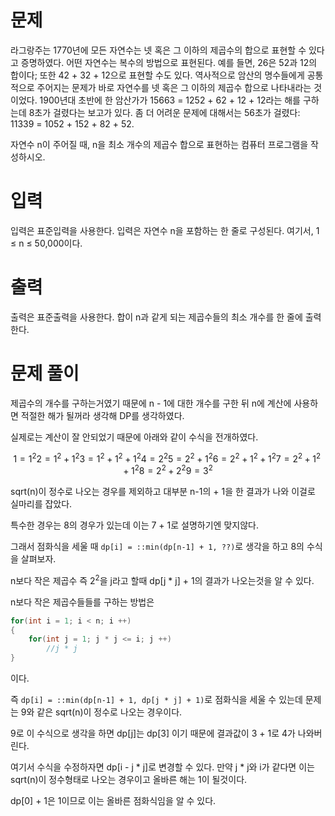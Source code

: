 # 문제
라그랑주는 1770년에 모든 자연수는 넷 혹은 그 이하의 제곱수의 합으로 표현할 수 있다고 증명하였다. 어떤 자연수는 복수의 방법으로 표현된다. 예를 들면, 26은 52과 12의 합이다; 또한 42 + 32 + 12으로 표현할 수도 있다. 역사적으로 암산의 명수들에게 공통적으로 주어지는 문제가 바로 자연수를 넷 혹은 그 이하의 제곱수 합으로 나타내라는 것이었다. 1900년대 초반에 한 암산가가 15663 = 1252 + 62 + 12 + 12라는 해를 구하는데 8초가 걸렸다는 보고가 있다. 좀 더 어려운 문제에 대해서는 56초가 걸렸다: 11339 = 1052 + 152 + 82 + 52.

자연수 n이 주어질 때, n을 최소 개수의 제곱수 합으로 표현하는 컴퓨터 프로그램을 작성하시오.

# 입력
입력은 표준입력을 사용한다. 입력은 자연수 n을 포함하는 한 줄로 구성된다. 여기서, 1 ≤ n ≤ 50,000이다.

# 출력
출력은 표준출력을 사용한다. 합이 n과 같게 되는 제곱수들의 최소 개수를 한 줄에 출력한다.

# 문제 풀이
제곱수의 개수를 구하는거였기 때문에 n - 1에 대한 개수를 구한 뒤 n에 계산에 사용하면 적절한 해가 될꺼라 생각해 DP를 생각하였다.

실제로는 계산이 잘 안되었기 때문에 아래와 같이 수식을 전개하였다.

$$
1 = 1^2
2 = 1^2 + 1^2
3 = 1^2 + 1^2 + 1^2
4 = 2^2
5 = 2^2 + 1^2
6 = 2^2 + 1^2 + 1^2
7 = 2^2 + 1^2 + 1^2
8 = 2^2 + 2^2
9 = 3^2
$$

sqrt(n)이 정수로 나오는 경우를 제외하고 대부분 n-1의 + 1을 한 결과가 나와 이걸로 실마리를 잡았다.

특수한 경우는 8의 경우가 있는데 이는 7 + 1로 설명하기엔 맞지않다.

그래서 점화식을 세울 때 `dp[i] = ::min(dp[n-1] + 1, ??)`로 생각을 하고 8의 수식을 살펴보자.

n보다 작은 제곱수 즉 $2^2$을 j라고 할때 dp[j * j] + 1의 결과가 나오는것을 알 수 있다.

n보다 작은 제곱수들들를 구하는 방법은

```cpp
for(int i = 1; i < n; i ++)
{
    for(int j = 1; j * j <= i; j ++)
        //j * j
}
```
이다.

즉 `dp[i] = ::min(dp[n-1] + 1, dp[j * j] + 1)`로 점화식을 세울 수 있는데 문제는 9와 같은 sqrt(n)이 정수로 나오는 경우이다.

9로 이 수식으로 생각을 하면 dp[j]는 dp[3] 이기 때문에 결과값이 3 + 1로 4가 나와버린다.

여기서 수식을 수정하자면 dp[i - j * j]로 변경할 수 있다. 만약 j * j와 i가 같다면 이는 sqrt(n)이 정수형태로 나오는 경우이고 올바른 해는 1이 될것이다.

dp[0] + 1은 1이므로 이는 올바른 점화식임을 알 수 있다.




